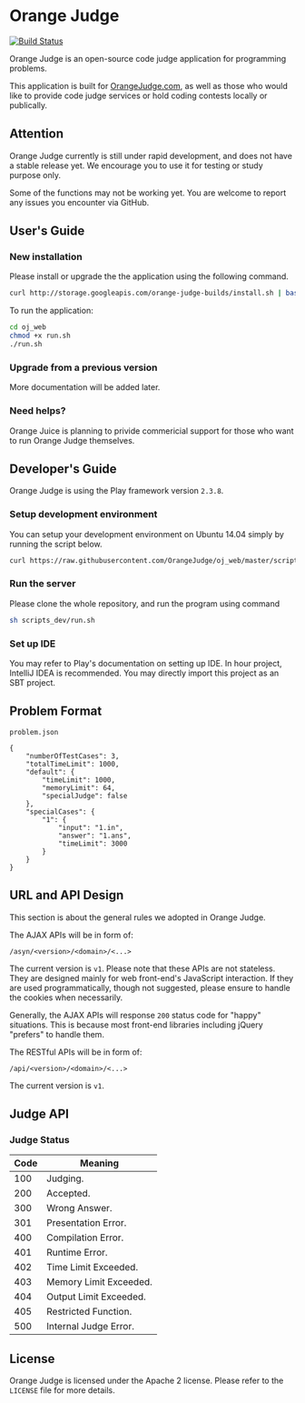 Orange Judge
============

[![Build Status](https://travis-ci.org/OrangeJudge/oj_web.svg?branch=master)](https://travis-ci.org/OrangeJudge/oj_web)

Orange Judge is an open-source code judge application for programming problems.

This application is built for [OrangeJudge.com](https://orangejudge.com), as well as those who would like to
provide code judge services or hold coding contests locally or publically.

## Attention

Orange Judge currently is still under rapid development, and does not have a stable release yet.
We encourage you to use it for testing or study purpose only.

Some of the functions may not be working yet. You are welcome to report any issues you encounter via GitHub.

## User's Guide

### New installation

Please install or upgrade the the application using the following command.

```bash
curl http://storage.googleapis.com/orange-judge-builds/install.sh | bash
```

To run the application:

```bash
cd oj_web
chmod +x run.sh
./run.sh
```

### Upgrade from a previous version

More documentation will be added later.

### Need helps?

Orange Juice is planning to privide commericial support for those who want to run Orange Judge
themselves.

## Developer's Guide

Orange Judge is using the Play framework version `2.3.8`.

### Setup development environment

You can setup your development environment on Ubuntu 14.04 simply by running the script below.

```bash
curl https://raw.githubusercontent.com/OrangeJudge/oj_web/master/scripts_dev/setup.sh | bash
```

### Run the server

Please clone the whole repository, and run the program using command

```bash
sh scripts_dev/run.sh
```

### Set up IDE

You may refer to Play's documentation on setting up IDE. In hour project, IntelliJ IDEA is recommended.
You may directly import this project as an SBT project.

## Problem Format

`problem.json`

```
{
	"numberOfTestCases": 3,
	"totalTimeLimit": 1000,
	"default": {
		"timeLimit": 1000,
		"memoryLimit": 64,
		"specialJudge": false
	},
	"specialCases": {
		"1": {
			"input": "1.in",
			"answer": "1.ans",
			"timeLimit": 3000
		}
	}
}
```

## URL and API Design

This section is about the general rules we adopted in Orange Judge.

The AJAX APIs will be in form of:

```
/asyn/<version>/<domain>/<...>
```

The current version is `v1`. Please note that these APIs are not stateless. They are designed mainly for web
front-end's JavaScript interaction. If they are used programmatically, though not suggested, please ensure to
handle the cookies when necessarily.

Generally, the AJAX APIs will response `200` status code for "happy" situations. This is because most
front-end libraries including jQuery "prefers" to handle them.

The RESTful APIs will be in form of:

```
/api/<version>/<domain>/<...>
```

The current version is `v1`.


## Judge API

### Judge Status

|  Code |     Meaning     |
|-------|-----------------|
|  100  | Judging.        |
|  200  | Accepted.       |
|  300  | Wrong Answer.   |
|  301  | Presentation Error. 
|  400  | Compilation Error. |
|  401  | Runtime Error.  |
|  402  | Time Limit Exceeded. |
|  403  | Memory Limit Exceeded. |
|  404  | Output Limit Exceeded. |
|  405  | Restricted Function.   |
|  500  | Internal Judge Error. |

## License

Orange Judge is licensed under the Apache 2 license. Please refer to the `LICENSE` file
for more details.

